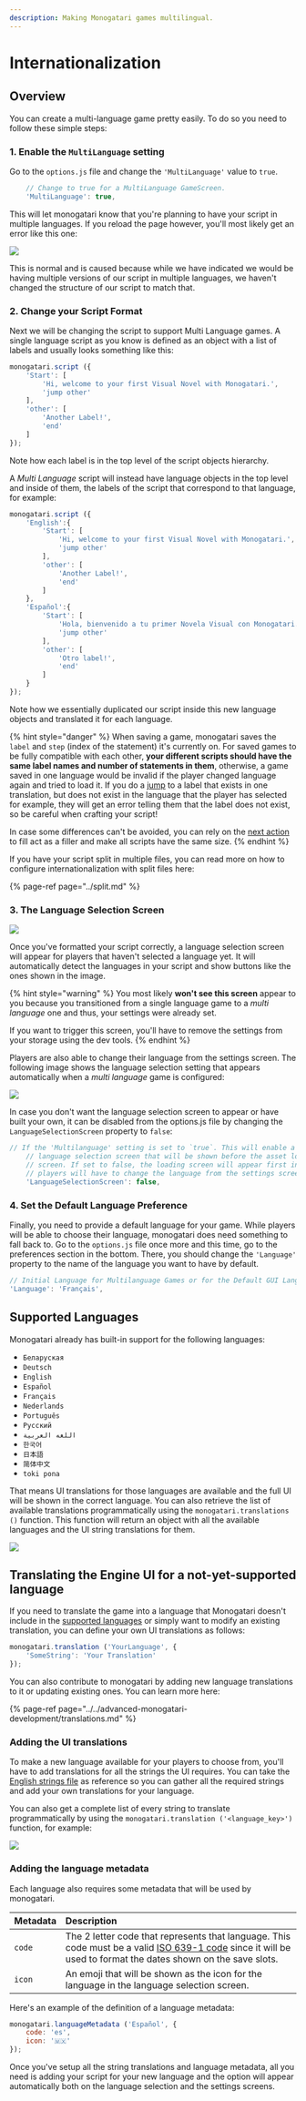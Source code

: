 ```yaml
---
description: Making Monogatari games multilingual.
---
```


# Internationalization

## Overview

You can create a multi-language game pretty easily. To do so you need to follow these simple steps:

### 1. Enable the `MultiLanguage` setting

Go to the `options.js` file and change the `'MultiLanguage'` value to `true`.

```javascript
	// Change to true for a MultiLanguage GameScreen.
	'MultiLanguage': true,
```

This will let monogatari know that you're planning to have your script in multiple languages. If you reload the page however, you'll most likely get an error like this one:

![](../../.gitbook/assets/missing-language-metadata.png)

This is normal and is caused because while we have indicated we would be having multiple versions of our script in multiple languages, we haven't changed the structure of our script to match that.

### 2. Change your Script Format

Next we will be changing the script to support Multi Language games. A single language script as you know is defined as an object with a list of labels and usually looks something like this:

```javascript
monogatari.script ({
    'Start': [
        'Hi, welcome to your first Visual Novel with Monogatari.',
        'jump other'
    ],
    'other': [
        'Another Label!',
        'end'
    ]
});
```

Note how each label is in the top level of the script objects hierarchy. 

A _Multi Language_ script will instead have language objects in the top level and inside of them, the labels of the script that correspond to that language, for example:

```javascript
monogatari.script ({
    'English':{
        'Start': [
            'Hi, welcome to your first Visual Novel with Monogatari.',
            'jump other'
        ],
        'other': [
            'Another Label!',
            'end'
        ]
    },
    'Español':{
        'Start': [
            'Hola, bienvenido a tu primer Novela Visual con Monogatari.',
            'jump other'
        ],
        'other': [
            'Otro label!',
            'end'
        ]
    }
});
```

Note how we essentially duplicated our script inside this new language objects and translated it for each language. 

{% hint style="danger" %}
When saving a game, monogatari saves the `label` and `step` \(index of the statement\) it's currently on. For saved games to be fully compatible with each other, **your different scripts should have the same label names and number of statements in them**, otherwise, a game saved in one language would be invalid if the player changed language again and tried to load it. If you do a [jump](../../script-actions/jump.md) to a label that exists in one translation, but does not exist in the language that the player has selected for example, they will get an error telling them that the label does not exist, so be careful when crafting your script!  
  
In case some differences can't be avoided, you can rely on the [next action](../../script-actions/next.md) to fill act as a filler and make all scripts have the same size. 
{% endhint %}

If you have your script split in multiple files, you can read more on how to configure internationalization with split files here:

{% page-ref page="../split.md" %}

### 3. The Language Selection Screen

![](../../.gitbook/assets/language-selection-screen.png)

Once you've formatted your script correctly, a language selection screen will appear for players that haven't selected a language yet. It will automatically detect the languages in your script and show buttons like the ones shown in the image.

{% hint style="warning" %}
You most likely **won't see this screen** appear to you because you transitioned from a single language game to a _multi language_ one and thus, your settings were already set. 

If you want to trigger this screen, you'll have to remove the settings from your storage using the dev tools.
{% endhint %}

Players are also able to change their language from the settings screen. The following image shows the language selection setting that appears automatically when a _multi language_ game is configured:

![](../../.gitbook/assets/settings-language.png)

In case you don't want the language selection screen to appear or have built your own, it can be disabled from the options.js file by changing the `LanguageSelectionScreen` property to `false`:

```javascript
// If the 'Multilanguage' setting is set to `true`. This will enable a
	// language selection screen that will be shown before the asset loading
	// screen. If set to false, the loading screen will appear first instead and
	// players will have to change the language from the settings screen.
	'LanguageSelectionScreen': false,
```

### 4. Set the Default Language Preference

Finally, you need to provide a default language for your game. While players will be able to choose their language, monogatari does need something to fall back to. Go to the `options.js` file once more and this time, go to the preferences section in the bottom. There, you should change the `'Language'` property to the name of the language you want to have by default. 

```javascript
// Initial Language for Multilanguage Games or for the Default GUI Language.
'Language': 'Français',
```

## Supported Languages

Monogatari already has built-in support for the following languages:

* `Беларуская`
* `Deutsch`
* `English`
* `Español`
* `Français`
* `Nederlands`
* `Português`
* `Русский`
* `اللغه العربية`
* `한국어`
* `日本語`
* `简体中文`
* `toki pona`

That means UI translations for those languages are available and the full UI will be shown in the correct language. You can also retrieve the list of available translations programmatically using the `monogatari.translations ()` function. This function will return an object with all the available languages and the UI string translations for them.

![](../../.gitbook/assets/screenshot-from-2020-10-03-00-09-41.png)

## Translating the Engine UI for a not-yet-supported language

If you need to translate the game into a language that Monogatari doesn't include in the [supported languages](internationalization.md#supported-languages) or simply want to modify an existing translation, you can define your own UI translations as follows:

```javascript
monogatari.translation ('YourLanguage', {
    'SomeString': 'Your Translation'
});
```

You can also contribute to monogatari by adding new language translations to it or updating existing ones. You can learn more here:

{% page-ref page="../../advanced-monogatari-development/translations.md" %}

### Adding the UI translations

To make a new language available for your players to choose from, you'll have to add translations for all the strings the UI requires. You can take the [English strings file](https://github.com/Monogatari/Monogatari/blob/develop/src/translations/English.js) as reference so you can gather all the required strings and add your own translations for your language.

You can also get a complete list of every string to translate programmatically by using the `monogatari.translation ('<language_key>')` function, for example:

![](../../.gitbook/assets/language-translation.png)

### Adding the language metadata

Each language also requires some metadata that will be used by monogatari.

| Metadata | Description |
| :--- | :--- |
| `code` | The 2 letter code that represents that language. This code must be a valid [ISO 639-1 code](https://en.wikipedia.org/wiki/List_of_ISO_639-1_codes) since it will be used to format the dates shown on the save slots. |
| `icon` | An emoji that will be shown as the icon for the language in the language selection screen. |

 Here's an example of the definition of a language metadata:

```javascript
monogatari.languageMetadata ('Español', {
    code: 'es', 
    icon: '🇲🇽'
});
```

Once you've setup all the string translations and language metadata, all you need is adding your script for your new language and the option will appear automatically both on the language selection and the settings screens.

